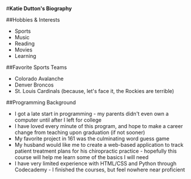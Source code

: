 #**Katie Dutton's Biography**

##Hobbies & Interests
  * Sports
  * Music
  * Reading
  * Movies
  * Learning

##Favorite Sports Teams
  * Colorado Avalanche
  * Denver Broncos 
  * St. Louis Cardinals (because, let's face it, the Rockies are terrible)

##Programming Background
  * I got a late start in programming - my parents didn't even own a computer until after I left for college
  * I have loved every minute of this program, and hope to make a career change from teaching upon graduation (if not sooner)
  * My favorite project in 161 was the culminating word guess game
  * My husband would like me to create a web-based application to track patient treatment plans for his chiropractic practice - hopefully this course will help me learn some of the basics I will need
  * I have very limited experience with HTML/CSS and Python through Codecademy - I finished the courses, but feel nowhere near proficient